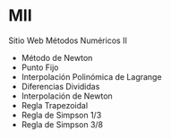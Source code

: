 # MII
Sitio Web Métodos Numéricos II

- Método de Newton
- Punto Fijo
- Interpolación Polinómica de Lagrange
- Diferencias Divididas
- Interpolación de Newton
- Regla Trapezoidal  
- Regla de Simpson 1/3
- Regla de Simpson 3/8
